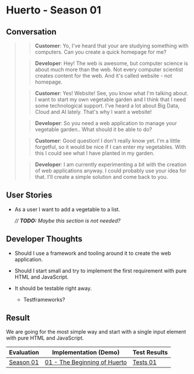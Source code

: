 # Huerto - Season 01

## Conversation

> > **Customer**: Yo, I've heard that your are studying something with computers. Can you create a quick homepage for me?
>
> > **Developer**: Hey! The web is awesome, but computer science is about much more than the web. Not every computer scientist creates content for the web. And it's called website - not homepage.
>
> > **Customer**: Yes! Website! See, you know what I'm talking about. I want to start my own vegetable garden and I think that I need some technological support. I've heard a lot about Big Data, Cloud and AI lately. That's why I want a website!
>
> > **Developer**: So you need a web application to manage your vegetable garden.. What should it be able to do?
>
> > **Customer**: Good question! I don't really know yet. I'm a little forgetful, so it would be nice if I can enter my vegetables. With this I could see what I have planted in my garden.
>
> > **Developer**: I am currently experimenting a bit with the creation of web applications anyway. I could probably use your idea for that. I'll create a simple solution and come back to you.

## User Stories

- As a user I want to add a vegetable to a list.

  _// **TODO:** Maybe this section is not needed?_

## Developer Thoughts

- Should I use a framework and tooling around it to create the web application.

- Should I start small and try to implement the first requirement with pure HTML and JavaScript.
- It should be testable right away.
  - Testframeworks?

## Result

We are going for the most simple way and start with a single input element with pure HTML and JavaScript.

| Evaluation                  | Implementation (Demo)                     | Test Results           |
| --------------------------- | ----------------------------------------- | ---------------------- |
| [Season 01](../research/01) | [01 - The Beginning of Huerto](demo.html) | [Tests 01](tests.html) |
